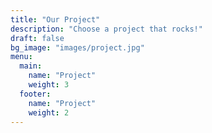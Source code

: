 ```yaml
---
title: "Our Project"
description: "Choose a project that rocks!"
draft: false
bg_image: "images/project.jpg"
menu:
  main:
    name: "Project"
    weight: 3
  footer:
    name: "Project"
    weight: 2
---
```

